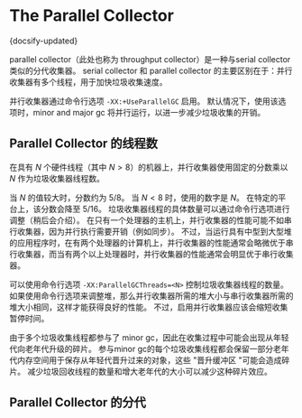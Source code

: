 # The Parallel Collector
{docsify-updated}

parallel collector（此处也称为  throughput collector）是一种与serial collector类似的分代收集器。 serial collector 和 parallel collector 的主要区别在于：并行收集器有多个线程，用于加快垃圾收集速度。

并行收集器通过命令行选项 `-XX:+UseParallelGC` 启用。 默认情况下，使用该选项时，minor and major gc 将并行运行，以进一步减少垃圾收集的开销。

## Parallel Collector 的线程数
在具有 $N$ 个硬件线程（其中 $N>8$）的机器上，并行收集器使用固定的分数乘以 $N$ 作为垃圾收集器线程数。

当 $N$ 的值较大时，分数约为 $5/8$。 当 $N<8$ 时，使用的数字是 $N$。 在特定的平台上，该分数会降至 $5/16$。 垃圾收集器线程的具体数量可以通过命令行选项进行调整（稍后会介绍）。 在只有一个处理器的主机上，并行收集器的性能可能不如串行收集器，因为并行执行需要开销（例如同步）。 不过，当运行具有中型到大型堆的应用程序时，在有两个处理器的计算机上，并行收集器的性能通常会略微优于串行收集器，而当有两个以上处理器时，并行收集器的性能通常会明显优于串行收集器。

可以使用命令行选项 `-XX:ParallelGCThreads=<N>` 控制垃圾收集器线程的数量。 如果使用命令行选项来调整堆，那么并行收集器所需的堆大小与串行收集器所需的堆大小相同，这样才能获得良好的性能。 不过，启用并行收集器应该会缩短收集暂停时间。 

由于多个垃圾收集线程都参与了 minor gc，因此在收集过程中可能会出现从年轻代向老年代升级的碎片。 参与minor gc的每个垃圾收集线程都会保留一部分老年代内存空间用于保存从年轻代晋升过来的对象，这些 "晋升缓冲区 "可能会造成碎片。 减少垃圾回收线程的数量和增大老年代的大小可以减少这种碎片效应。

## Parallel Collector 的分代
